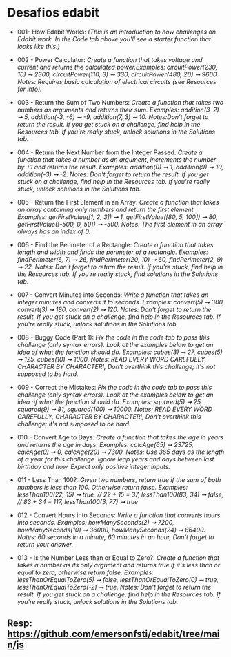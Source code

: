 # Desafios edabit

- 001- How Edabit Works:
  _(This is an introduction to how challenges on Edabit work. In the Code tab above you'll see a starter function that looks like this:)_
- 002 - Power Calculator:
  _Create a function that takes voltage and current and returns the calculated power.Examples: circuitPower(230, 10) ➞ 2300, circuitPower(110, 3) ➞ 330, circuitPower(480, 20) ➞ 9600. Notes: Requires basic calculation of electrical circuits (see Resources for info)._
- 003 - Return the Sum of Two Numbers:
  _Create a function that takes two numbers as arguments and returns their sum. Examples: addition(3, 2) ➞ 5, addition(-3, -6) ➞ -9, addition(7, 3) ➞ 10. Notes:Don't forget to return the result. If you get stuck on a challenge, find help in the Resources tab. If you're really stuck, unlock solutions in the Solutions tab._
- 004 - Return the Next Number from the Integer Passed:
  _Create a function that takes a number as an argument, increments the number by +1 and returns the result. Examples: addition(0) ➞ 1, addition(9) ➞ 10, addition(-3) ➞ -2. Notes: Don't forget to return the result. If you get stuck on a challenge, find help in the Resources tab. If you're really stuck, unlock solutions in the Solutions tab._

- 005 - Return the First Element in an Array:
  _Create a function that takes an array containing only numbers and return the first element. Examples: getFirstValue([1, 2, 3]) ➞ 1, getFirstValue([80, 5, 100]) ➞ 80, getFirstValue([-500, 0, 50]) ➞ -500. Notes: The first element in an array always has an index of 0._

- 006 - Find the Perimeter of a Rectangle:
  _Create a function that takes length and width and finds the perimeter of a rectangle. Examples: findPerimeter(6, 7) ➞ 26, findPerimeter(20, 10) ➞ 60, findPerimeter(2, 9) ➞ 22. Notes: Don't forget to return the result. If you're stuck, find help in the Resources tab. If you're really stuck, find solutions in the Solutions tab._

- 007 - Convert Minutes into Seconds:
  _Write a function that takes an integer minutes and converts it to seconds. Examples: convert(5) ➞ 300, convert(3) ➞ 180, convert(2) ➞ 120. Notes: Don't forget to return the result. If you get stuck on a challenge, find help in the Resources tab. If you're really stuck, unlock solutions in the Solutions tab._

- 008 - Buggy Code (Part 1):
  _Fix the code in the code tab to pass this challenge (only syntax errors). Look at the examples below to get an idea of what the function should do. Examples: cubes(3) ➞ 27, cubes(5) ➞ 125, cubes(10) ➞ 1000. Notes: READ EVERY WORD CAREFULLY, CHARACTER BY CHARACTER!, Don't overthink this challenge; it's not supposed to be hard._

- 009 - Correct the Mistakes:
  _Fix the code in the code tab to pass this challenge (only syntax errors). Look at the examples below to get an idea of what the function should do. Examples: squared(5) ➞ 25, squared(9) ➞ 81, squared(100) ➞ 10000. Notes: READ EVERY WORD CAREFULLY, CHARACTER BY CHARACTER!, Don't overthink this challenge; it's not supposed to be hard._

- 010 - Convert Age to Days:
  _Create a function that takes the age in years and returns the age in days. Examples: calcAge(65) ➞ 23725, calcAge(0) ➞ 0, calcAge(20) ➞ 7300. Notes: Use 365 days as the length of a year for this challenge. Ignore leap years and days between last birthday and now. Expect only positive integer inputs._

- 011 - Less Than 100?:
  _Given two numbers, return true if the sum of both numbers is less than 100. Otherwise return false. Examples: lessThan100(22, 15) ➞ true, // 22 + 15 = 37, lessThan100(83, 34) ➞ false, // 83 + 34 = 117, lessThan100(3, 77) ➞ true_

- 012 - Convert Hours into Seconds:
  _Write a function that converts hours into seconds. Examples: howManySeconds(2) ➞ 7200, howManySeconds(10) ➞ 36000, howManySeconds(24) ➞ 86400. Notes: 60 seconds in a minute, 60 minutes in an hour, Don't forget to return your answer._

- 013 - Is the Number Less than or Equal to Zero?: 
_Create a function that takes a number as its only argument and returns true if it's less than or equal to zero, otherwise return false. Examples: lessThanOrEqualToZero(5) ➞ false, lessThanOrEqualToZero(0) ➞ true, lessThanOrEqualToZero(-2) ➞ true. Notes: Don't forget to return the result. If you get stuck on a challenge, find help in the Resources tab. If you're really stuck, unlock solutions in the Solutions tab._

## Resp: https://github.com/emersonfsti/edabit/tree/main/js
